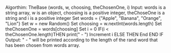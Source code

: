 Algorthim: TheBase (words, w, choosing, theChosenOne, i)
Input: words is a string array, w is an object, choosing is a positive integer, theChoseOne is a string and i is a positive integer
       Set words = {"Apple", "Banana", "Orange", "Lion"}
       Set w = new Random()
       Set choosing =  w.nextInt(words.length) 
       Set theChosenOne = words[choosing]
       Set i = 0
       IF(i < theChosenOne.length)THEN
            print(" - ")
            Increment i
        ELSE THEN
            End
        END IF
Output: " - " will be printed according to the length of the rand word that has been chosen from words array.

